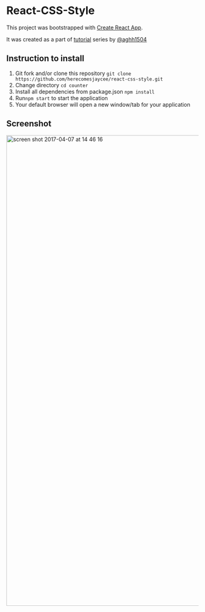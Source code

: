 # React-CSS-Style

This project was bootstrapped with [Create React App](https://github.com/facebookincubator/create-react-app).

It was created as a part of [tutorial](https://medium.com/@aghh1504/4-four-ways-to-style-react-components-ac6f323da822) series by [@aghh1504](github.com/aghh1504)


## Instruction to install
1) Git fork and/or clone this repository `git clone https://github.com/herecomesjaycee/react-css-style.git`
2) Change directory `cd counter`
3) Install all dependencies from package.json `npm install`
4) Run`npm start` to start the application
5) Your default browser will open a new window/tab for your application 

## Screenshot
<img width="1234" alt="screen shot 2017-04-07 at 14 46 16" src="https://cloud.githubusercontent.com/assets/13175171/24802787/1e2e3d30-1ba1-11e7-8ba9-c1ae53afa83f.png">

